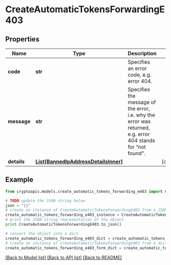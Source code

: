 # CreateAutomaticTokensForwardingE403


## Properties
Name | Type | Description | Notes
------------ | ------------- | ------------- | -------------
**code** | **str** | Specifies an error code, e.g. error 404. | 
**message** | **str** | Specifies the message of the error, i.e. why the error was returned, e.g. error 404 stands for “not found”. | 
**details** | [**List[BannedIpAddressDetailsInner]**](BannedIpAddressDetailsInner.md) |  | [optional] 

## Example

```python
from cryptoapis.models.create_automatic_tokens_forwarding_e403 import CreateAutomaticTokensForwardingE403

# TODO update the JSON string below
json = "{}"
# create an instance of CreateAutomaticTokensForwardingE403 from a JSON string
create_automatic_tokens_forwarding_e403_instance = CreateAutomaticTokensForwardingE403.from_json(json)
# print the JSON string representation of the object
print CreateAutomaticTokensForwardingE403.to_json()

# convert the object into a dict
create_automatic_tokens_forwarding_e403_dict = create_automatic_tokens_forwarding_e403_instance.to_dict()
# create an instance of CreateAutomaticTokensForwardingE403 from a dict
create_automatic_tokens_forwarding_e403_form_dict = create_automatic_tokens_forwarding_e403.from_dict(create_automatic_tokens_forwarding_e403_dict)
```
[[Back to Model list]](../README.md#documentation-for-models) [[Back to API list]](../README.md#documentation-for-api-endpoints) [[Back to README]](../README.md)


